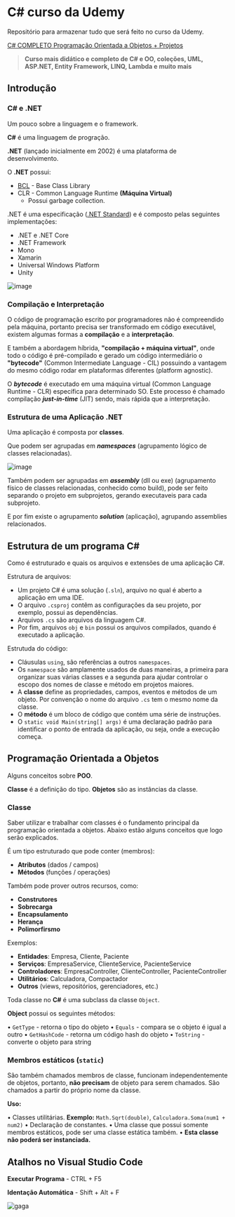 # C# curso da Udemy

Repositório para armazenar tudo que será feito no curso da Udemy.

[C# COMPLETO Programação Orientada a Objetos + Projetos](https://www.udemy.com/course/programacao-orientada-a-objetos-csharp/)
> **Curso mais didático e completo de C# e OO, coleções, UML, ASP.NET, Entity Framework, LINQ, Lambda e muito mais**

## Introdução

### **C# e .NET**

Um pouco sobre a linguagem e o framework.

**C#** é uma linguagem de progração.

**.NET** (lançado inicialmente em 2002) é uma plataforma de desenvolvimento.

O **.NET** possui:

* [BCL](https://docs.microsoft.com/en-us/previous-versions/gg145045(v=vs.110)?redirectedfrom=MSDN) - Base Class Library
* CLR - Common Language Runtime **(Máquina Virtual)**
  * Possui garbage collection.

.NET é uma especificação ([.NET Standard](https://docs.microsoft.com/en-us/dotnet/standard/net-standard?tabs=net-standard-1-0)) e é composto pelas seguintes implementações:

* .NET e .NET Core
* .NET Framework
* Mono
* Xamarin
* Universal Windows Platform
* Unity

![image](https://user-images.githubusercontent.com/11370094/160018932-a8a3890a-1e54-46fe-9851-b73824d25e0f.png)

### **Compilação e Interpretação**

O código de programação escrito por programadores não é compreendido pela máquina, portanto precisa ser transformado em código executável, existem algumas formas a **compilação** e a **interpretação**. 

E também a abordagem híbrida, **"compilação + máquina virtual"**, onde todo o código é pré-compilado e gerado um código intermediário o **"bytecode"** (Common Intermediate Language - CIL) possuindo a vantagem do mesmo código rodar em plataformas diferentes (platform agnostic). 

O ***bytecode*** é executado em uma máquina virtual (Common Language Runtime - CLR) específica para determinado SO. Este processo é chamado compilação ***just-in-time*** (JIT) sendo, mais rápida que a interpretação.

### Estrutura de uma Aplicação .NET

Uma aplicação é composta por **classes**.

Que podem ser agrupadas em ***namespaces*** (agrupamento lógico de classes relacionadas).

![image](https://user-images.githubusercontent.com/11370094/160211236-92444a16-54ed-4ff9-84c8-5f28f83e1462.png)

Também podem ser agrupadas em ***assembly*** (dll ou exe) (agrupamento físico de classes relacionadas, conhecido como build), pode ser feito separando o projeto em subprojetos, gerando executaveis para cada subprojeto.

E por fim existe o agrupamento ***solution*** (aplicação), agrupando assemblies relacionados.

## Estrutura de um programa C#

Como é estruturado e quais os arquivos e extensões de uma aplicação C#.

Estrutura de arquivos:
  * Um projeto C# é uma solução (`.sln`), arquivo no qual é aberto a aplicação em uma IDE.
  * O arquivo `.csproj` contêm as configurações da seu projeto, por exemplo, possui as dependências.
  * Arquivos `.cs` são arquivos da linguagem C#.
  * Por fim, arquivos `obj` e `bin` possui os arquivos compilados, quando é executado a aplicação.

Estrutuda do código:
  * Cláusulas `using`, são referências a outros `namespaces`.
  * Os `namespace` são amplamente usados de duas maneiras, a primeira para organizar suas várias classes e a segunda para ajudar controlar o escopo dos nomes de classe e método em projetos maiores.
  * A **classe** define as propriedades, campos, eventos e métodos de um objeto. Por convenção o nome do arquivo `.cs` tem o mesmo nome da classe.
  * O **método** é um bloco de código que contém uma série de instruções.
  * O `static void Main(string[] args)` é uma declaração padrão para identificar o ponto de entrada da aplicação, ou seja, onde a execução começa.

## Programação Orientada a Objetos

Alguns conceitos sobre **POO**.

**Classe** é a definição do tipo.
**Objetos** são as instâncias da classe.

### Classe

Saber utilizar e trabalhar com classes é o fundamento principal da programação orientada a objetos. 
Abaixo estão alguns conceitos que logo serão explicados.

É um tipo estruturado que pode conter (membros):
  * **Atributos** (dados / campos)
  * **Métodos** (funções / operações)

Também pode prover outros recursos, como:
  * **Construtores**
  * **Sobrecarga**
  * **Encapsulamento**
  * **Herança**
  * **Polimorfirsmo**

Exemplos:
  * **Entidades**: Empresa, Cliente, Paciente
  * **Serviços**: EmpresaService, ClienteService, PacienteService
  * **Controladores**: EmpresaController, ClienteController, PacienteController
  * **Utilitários**: Calculadora, Compactador
  * **Outros** (views, repositórios, gerenciadores, etc.)

Toda classe no **C#** é uma subclass da classe `Object`.

**Object** possui os seguintes métodos:

  • `GetType` - retorna o tipo do objeto
  • `Equals` - compara se o objeto é igual a outro
  • `GetHashCode` - retorna um código hash do objeto
  • `ToString` - converte o objeto para string

### Membros estáticos (`static`)

São também chamados membros de classe, funcionam independentemente de objetos, portanto, **não precisam** de objeto para serem chamados. São chamados a partir do próprio nome da classe.

**Uso:**

  • Classes utilitárias.
  **Exemplo:** `Math.Sqrt(double)`, `Calculadora.Soma(num1 + num2)`
  • Declaração de constantes.
  • Uma classe que possui somente membros estáticos, pode ser uma classe
estática também. 
  • **Esta classe não poderá ser instanciada.**

## Atalhos no Visual Studio Code

**Executar Programa** - CTRL + F5

**Identação Automática** - Shift + Alt + F

![gaga](https://user-images.githubusercontent.com/11370094/160723366-ca4ad9f1-47f2-466d-a281-90f849767ec6.png)
